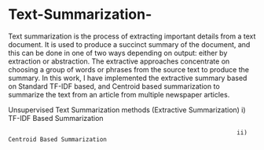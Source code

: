 # Text-Summarization-
Text summarization is the process of extracting important details from a text document. It is used to produce a succinct summary of the document, and this can be done in one of two ways depending on output: either by extraction or abstraction. The extractive approaches concentrate on choosing a group of words or phrases from the source text to produce the summary. In this work, I have implemented the extractive summary based on Standard TF-IDF based, and Centroid based summarization to summarize the text from an article from multiple newspaper articles.

Unsupervised Text Summarization methods (Extractive Summarization)  i) TF-IDF Based Summarization

                                                                     ii) Centroid Based Summarization


                                                                   
                                                             
